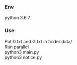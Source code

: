 ### Env
python 3.6.7
### Use
Put D.txt and G.txt in folder data/ \
Run parallel \
python3 main.py \
python3 notice.py


